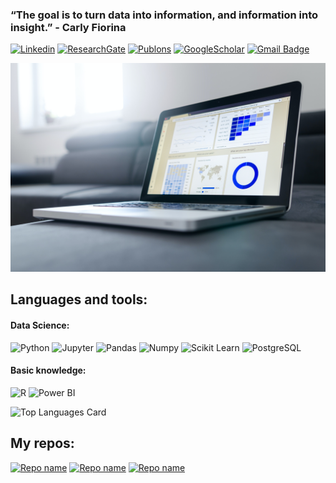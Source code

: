 ### “The goal is to turn data into information, and information into insight.” - Carly Fiorina

[![Linkedin](https://img.shields.io/badge/-LinkedIn-blue?style=flat-square&logo=Linkedin&logoColor=white)](https://www.linkedin.com/in/ricardo-basso-garcia)
[![ResearchGate](https://img.shields.io/badge/ResearchGate-00CCBB?style=flat&logo=ResearchGate&logoColor=white)](https://www.researchgate.net/profile/Ricardo-B-Garcia)
[![Publons](https://img.shields.io/badge/publons-%23336699.svg?&style=flat&logo=publons&logoColor=white)](https://publons.com/researcher/1623022/ricardo-basso-garcia/metrics/)
[![GoogleScholar](https://img.shields.io/badge/google%20scholar-%234285F4.svg?&style=flat&logo=google%20scholar&logoColor=white)](https://scholar.google.com/citations?user=ysItG7MAAAAJ&hl)
[![Gmail Badge](https://img.shields.io/badge/-Gmail-red?style=flat-square&logo=Gmail&logoColor=white)](mailto:rbgarcia@gmail.com)

![plot](https://github.com/ricardobgarcia/ricardobgarcia/blob/main/lukas-blazek-mcSDtbWXUZU-unsplash.jpg)


## **Languages and tools:**
#### Data Science:
 ![Python](https://img.shields.io/badge/-Python-black?style=flat-square&logo=Python)
 ![Jupyter](https://img.shields.io/badge/-Jupyter-black?style=flat-square&logo=Jupyter)
 ![Pandas](https://img.shields.io/badge/-Pandas-black?style=flat-square&logo=Pandas)
 ![Numpy](https://img.shields.io/badge/-Numpy-black?style=flat-square&logo=Numpy)
 ![Scikit Learn](https://img.shields.io/badge/-Scikit%20Learn-black?style=flat-square&logo=scikit-learn)
 ![PostgreSQL](https://img.shields.io/badge/-PostgreSQL-black?style=flat-square&logo=PostgreSQL)
 
 #### Basic knowledge:
 ![R](https://img.shields.io/badge/R-276DC3?style=flat&logo=r&logoColor=white)
 ![Power BI](https://img.shields.io/badge/PowerBI-F2C811?style=flat&logo=Power%20BI&logoColor=white)

![Top Languages Card](https://github-readme-stats.vercel.app/api/top-langs/?username=ricardobgarcia&layout=compact)

## **My repos:**
[![Repo name](https://github-readme-stats.vercel.app/api/pin/?username=ricardobgarcia&repo=kc_house_project&show_owner=true)](https://github.com/ricardobgarcia/kc_house_project)
[![Repo name](https://github-readme-stats.vercel.app/api/pin/?username=ricardobgarcia&repo=nyc_airbnb_project&show_owner=true)](https://github.com/ricardobgarcia/nyc_airbnb_project)
[![Repo name](https://github-readme-stats.vercel.app/api/pin/?username=ricardobgarcia&repo=DataScienceDegree&show_owner=true)](https://github.com/ricardobgarcia/DataScienceDegree)

<!--
**ricardobgarcia/ricardobgarcia** is a ✨ _special_ ✨ repository because its `README.md` (this file) appears on your GitHub profile.

![Github stats](https://github-readme-stats.vercel.app/api?username=ricardobgarcia&theme=highcontrast&show_icons=true&count_private=true)

Here are some ideas to get you started:

- 🔭 I’m currently working on ...
- 🌱 I’m currently learning ...
- 👯 I’m looking to collaborate on ...
- 🤔 I’m looking for help with ...
- 💬 Ask me about ...
- 📫 How to reach me: ...
- 😄 Pronouns: ...
- ⚡ Fun fact: ...
-->
